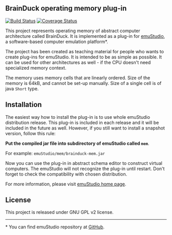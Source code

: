 BrainDuck operating memory plug-in
-----------------------------------
[![Build Status](https://travis-ci.org/vbmacher/brainduck-mem.png)](https://travis-ci.org/vbmacher/brainduck-mem)
[![Coverage Status](https://coveralls.io/repos/vbmacher/brainduck-mem/badge.png?branch=branch-0_12)](https://coveralls.io/r/vbmacher/brainduck-mem?branch=branch-0_12)

This project represents operating memory of abstract computer architecture called BrainDuck.
It is implemented as a plug-in for [emuStudio](http://emustudio.sf.net), a software-based
computer emulation platform\*.

The project has been created as teaching material for people who wants to create plug-ins for
emuStudio. It is intended to be as simple as possible. It can be used for other architectures
as well - if the CPU doesn't need specialized memory context.

The memory uses memory cells that are linearly ordered. Size of the memory is 64kB,
and cannot be set-up manually. Size of a single cell is of java `Short` type.

Installation
------------

The easiest way how to install the plug-in is to use whole emuStudio distribution release. This plug-in is
included in each release and it will be included in the future as well. However, if you still want to install
a snapshot version, follow this rule: 

**Put the compiled jar file into subdirectory of emuStudio called `mem`**.

For example: `emuStudio/mem/brainduck-mem.jar`

Now you can use the plug-in in abstract schema editor to construct virtual computers. The emuStudio
will not recognize the plug-in until restart. Don't forget to check the compatibility with chosen
distribution.

For more information, please visit [emuStudio home page](http://emustudio.sourceforge.net/downloads.html).

License
-------

This project is released under GNU GPL v2 license.

* * *

\* You can find emuStudio repository at [GitHub](http://github.com/vbmacher/emuStudio).

